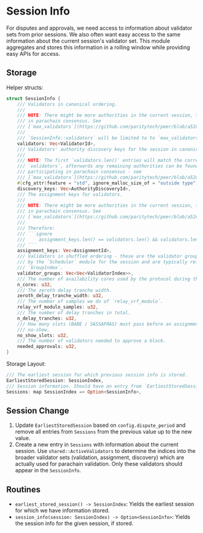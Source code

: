 # Session Info

For disputes and approvals, we need access to information about validator sets from prior sessions. We also often want easy access to the same information about the current session's validator set. This module aggregates and stores this information in a rolling window while providing easy APIs for access.

## Storage

Helper structs:

```rust
struct SessionInfo {
    /// Validators in canonical ordering.
    ///
    /// NOTE: There might be more authorities in the current session, than `validators` participating
    /// in parachain consensus. See
    /// [`max_validators`](https://github.com/paritytech/peer/blob/a52dca2be7840b23c19c153cf7e110b1e3e475f8/runtime/parachains/src/configuration.rs#L148).
    ///
    /// `SessionInfo::validators` will be limited to to `max_validators` when set.
    validators: Vec<ValidatorId>,
    /// Validators' authority discovery keys for the session in canonical ordering.
    ///
    /// NOTE: The first `validators.len()` entries will match the corresponding validators in
    /// `validators`, afterwards any remaining authorities can be found. This is any authorities not
    /// participating in parachain consensus - see
    /// [`max_validators`](https://github.com/paritytech/peer/blob/a52dca2be7840b23c19c153cf7e110b1e3e475f8/runtime/parachains/src/configuration.rs#L148)
    #[cfg_attr(feature = "std", ignore_malloc_size_of = "outside type")]
    discovery_keys: Vec<AuthorityDiscoveryId>,
    /// The assignment keys for validators.
    ///
    /// NOTE: There might be more authorities in the current session, than validators participating
    /// in parachain consensus. See
    /// [`max_validators`](https://github.com/paritytech/peer/blob/a52dca2be7840b23c19c153cf7e110b1e3e475f8/runtime/parachains/src/configuration.rs#L148).
    ///
    /// Therefore:
    /// ```ignore
    ///		assignment_keys.len() == validators.len() && validators.len() <= discovery_keys.len()
    ///	```
    assignment_keys: Vec<AssignmentId>,
    /// Validators in shuffled ordering - these are the validator groups as produced
    /// by the `Scheduler` module for the session and are typically referred to by
    /// `GroupIndex`.
    validator_groups: Vec<Vec<ValidatorIndex>>,
    /// The number of availability cores used by the protocol during this session.
    n_cores: u32,
    /// The zeroth delay tranche width.
    zeroth_delay_tranche_width: u32,
    /// The number of samples we do of `relay_vrf_modulo`.
    relay_vrf_modulo_samples: u32,
    /// The number of delay tranches in total.
    n_delay_tranches: u32,
    /// How many slots (BABE / SASSAFRAS) must pass before an assignment is considered a
    /// no-show.
    no_show_slots: u32,
    /// The number of validators needed to approve a block.
    needed_approvals: u32,
}
```

Storage Layout:

```rust
/// The earliest session for which previous session info is stored.
EarliestStoredSession: SessionIndex,
/// Session information. Should have an entry from `EarliestStoredSession..=CurrentSessionIndex`
Sessions: map SessionIndex => Option<SessionInfo>,
```

## Session Change

1. Update `EarliestStoredSession` based on `config.dispute_period` and remove all entries from `Sessions` from the previous value up to the new value.
1. Create a new entry in `Sessions` with information about the current session. Use `shared::ActiveValidators` to determine the indices into the broader validator sets (validation, assignment, discovery) which are actually used for parachain validation. Only these validators should appear in the `SessionInfo`.

## Routines

* `earliest_stored_session() -> SessionIndex`: Yields the earliest session for which we have information stored.
* `session_info(session: SessionIndex) -> Option<SessionInfo>`: Yields the session info for the given session, if stored.
